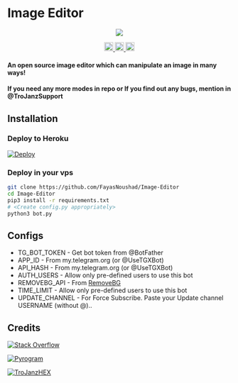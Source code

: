 # Image Editor

<p align="center">
  <a href="https://www.python.org">
    <img src="http://ForTheBadge.com/images/badges/made-with-python.svg">

  </a>
</p>

<p align="center">
  <a href="https://telegram.me/FayasNoushad">
    <img height="20px" src="https://img.shields.io/badge/Updates_Channel-30302f?style=flat&logo=telegram">
  </a>
  <a href="https://telegram.me/FayasChat">
    <img height="20px" src="https://img.shields.io/badge/Support_Group-30302f?style=flat&logo=telegram">
  </a>
  <a href="https://telegram.me/FNPROJECTS">
    <img height="20px" src="https://img.shields.io/badge/Projects_Channel-30302f?style=flat&logo=telegram">
  </a>
</p>

#### An open source image editor which can manipulate an image in many ways!
#### If you need any more modes in repo or If you find out any bugs, mention in @TroJanzSupport

## Installation

### Deploy to Heroku
[![Deploy](https://www.herokucdn.com/deploy/button.svg)](https://heroku.com/deploy?template=https://github.com/FayasNoushad/Image-Editor)

### Deploy in your vps
```sh
git clone https://github.com/FayasNoushad/Image-Editor
cd Image-Editor
pip3 install -r requirements.txt
# <Create config.py appropriately>
python3 bot.py
```

## Configs

* TG_BOT_TOKEN   - Get bot token from @BotFather
* APP_ID         - From my.telegram.org (or @UseTGXBot)
* API_HASH       - From my.telegram.org (or @UseTGXBot)
* AUTH_USERS     - Allow only pre-defined users to use this bot
* REMOVEBG_API   - From [RemoveBG](https://www.remove.bg/b/background-removal-api)
* TIME_LIMIT     - Allow only pre-defined users to use this bot 
* UPDATE_CHANNEL - For Force Subscribe. Paste your Update channel USERNAME (without @)..

## Credits

[![Stack Overflow](https://img.shields.io/badge/Stack_Overflow-FE7A16?style=for-the-badge&logo=stack-overflow&logoColor=white)](https://stackoverflow.com/)

[![Pyrogram](https://img.shields.io/badge/Pyrogram%20-%23F37626.svg?&style=for-the-badge&logo=telegram&logoColor=white)](https://github.com/pyrogram/pyrogram)

[![TroJanzHEX](https://img.shields.io/badge/TroJanzHEX%20-%23F37626.svg?&style=for-the-badge&logo=telegram&logoColor=white)](https://telegram.me/TroJanzHEX)
